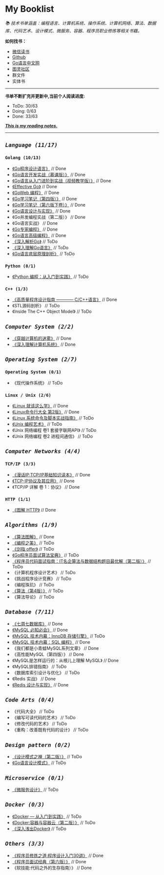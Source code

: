 # My Booklist

*📚 技术书单涵盖：编程语言、计算机系统、操作系统、计算机网络、算法、数据库、代码艺术、设计模式、微服务、容器、程序员职业修炼等相关书籍。*

**如何找书：**
- [微信读书](https://weread.qq.com/)
- [Github](https://github.com/ALong1108/free-programming-books-zh_CN)
- [Go语言中文网](https://books.studygolang.com/gopl-zh/)
- [图灵社区](https://www.ituring.com.cn/)
- 群文件
- 实体书

---
**书单不断扩充并更新中,当前个人阅读进度:**
- ToDo: 30/63
- Doing: 0/63
- Done: 33/63

[***This is my reading notes.***](http://note.youdao.com/noteshare?id=3492f772f5e01ca5abab4f176964cf0e)

---
## *`Language (11/17)`*

### `Golang (10/13)`

- [《Go程序设计语言》](https://books.studygolang.com/gopl-zh/) // Done
- [《Go语言开发实战（慕课版）》](https://weread.qq.com/) // Done
- [《Go语言从入门进阶到实战（视频教学版）》](https://weread.qq.com/) // Done
- [《Effective Go》](https://learnku.com/docs/effective-go/2020) // Done
- [《GoWeb 编程》](https://weread.qq.com/) // Done
- [《Go学习笔记（第四版）》](https://github.com/qyuhen/book/blob/master/Go%20%E5%AD%A6%E4%B9%A0%E7%AC%94%E8%AE%B0%20%E7%AC%AC%E5%9B%9B%E7%89%88.pdf) // Done
- [《Go学习笔记（第六版下卷）》](https://github.com/qyuhen/book/blob/master/Go%20%E5%AD%A6%E4%B9%A0%E7%AC%94%E8%AE%B0%20%E7%AC%AC%E5%85%AD%E7%89%88%20%E4%B8%8B%E5%8D%B7%20-%20%E9%A2%84%E8%A7%88.pdf) // Done
- [《Go语言设计与实现》](https://draveness.me/golang/) // Done
- 《Go并发编程实战（第二版）》 // Done
- 《Go语言实战》 // Done
- [《Go专家编程》](https://books.studygolang.com/GoExpertProgramming/) // Done
- [《Go语言高级编程》](https://weread.qq.com/) // Done
- [《深入解析Go》](https://books.studygolang.com/go-internals/) // ToDo
- [《深入理解Go语言》](https://weread.qq.com/) // ToDo
- [《Go语言底层原理剖析》](https://weread.qq.com/) // ToDo

### `Python (0/1)`

- [《Python 编程：从入门到实践》](https://weread.qq.com/) // ToDo

### `C++ (1/3)`

- [《高质量程序设计指南 ———— C/C++语言》](https://weread.qq.com/) // Done
- 《STL源码剖析》 // ToDo
- 《Inside The C++ Object Model》 // ToDo

## *`Computer System (2/2)`*

- [《穿越计算机的迷雾》](https://weread.qq.com/) // Done
- [《深入理解计算机系统》](http://csapp.cs.cmu.edu/3e/labs.html) // Done

## *`Operating System (2/7)`*

### `Operating System (0/1)`

- 《现代操作系统》 // ToDo

### `Linux / Unix (2/6)`

- [《Linux 就该这么学》](https://weread.qq.com/) // Done
- [《Linux命令行大全 第2版》](https://weread.qq.com/) // Done
- [《Linux 系统命令及脚本实战指南》](https://weread.qq.com/) // ToDo
- [《Unix 编程艺术》](https://weread.qq.com/) // ToDo
- 《Unix 网络编程 卷1 套接字联网API》 // ToDo
- 《Unix 网络编程 卷2 进程间通信》 // ToDo

## *`Computer Networks (4/4)`*

### `TCP/IP (3/3)`

- [《漫话IP:TCP/IP基础知识读本》](https://weread.qq.com/) // Done
- [《TCP-IP协议及其应用》](https://weread.qq.com/) // Done
- 《TCP/IP 详解 卷 1：协议》 // Done

### `HTTP (1/1)`

- [《图解 HTTP》](https://weread.qq.com/) // Done

## *`Algorithms (1/9)`*

- [《算法图解》](https://weread.qq.com/) // Done
- [《编程之美》](https://weread.qq.com/) // ToDo
- [《剑指 offer》](https://weread.qq.com/) // ToDo
- [《Go程序员面试算法宝典》](https://weread.qq.com/) // ToDo
- [《程序员代码面试指南：IT名企算法与数据结构题目最优解（第二版）》](https://weread.qq.com/) // ToDo
- 《计算机程序设计艺术》 // ToDo
- 《挑战程序设计竞赛》 // ToDo
- 《编程珠玑》 // ToDo
- [《算法（第4版）》](https://weread.qq.com/) // ToDo
- 《算法导论》 // ToDo

## *`Database (7/11)`*

- [《七周七数据库》](https://weread.qq.com/) // Done
- [《MySQL 必知必会》](https://weread.qq.com/) // Done
- [《MySQL 技术内幕：InnoDB 存储引擎》](https://weread.qq.com/) // ToDo
- [《MySQL 技术内幕：SQL 编程》](https://weread.qq.com/) // Done
- 《我们都是小青蛙MySQL系列文章》 // Done
- 《高性能MySQL（第四版）》 // Done
- 《MySQL是怎样运行的：从根儿上理解 MySQL》 // Done
- 《MySQL排错指南》 // ToDo
- 《数据库索引设计与优化》 // ToDo
- 《Redis 实战》 // Done
- [《Redis 设计与实现》](https://weread.qq.com/) // Done

## *`Code Arts (0/4)`*

- 《代码大全》 // ToDo
- 《编写可读代码的艺术》 // ToDo
- 《修改代码的艺术》 // ToDo
- 《重构：改善既有代码的设计》 // ToDo

## *`Design pattern (0/2)`*

- [《设计模式之禅（第二版）》](https://weread.qq.com/) // ToDo
- [《Go语言设计模式》](https://github.com/senghoo/golang-design-pattern) // ToDo

## *`Microservice (0/1)`*

- [《微服务设计》](https://weread.qq.com/) // ToDo

## *`Docker (0/3)`*

- [《Docker — 从入门到实践》](https://books.studygolang.com/docker_practice/) // ToDo
- [《Docker:容器与容器云（第二版）》](https://weread.qq.com/) // ToDo
- [《深入浅出Docker》](https://weread.qq.com/) // ToDo

## *`Others (3/3)`*

- [《程序员修炼之道:程序设计入门30讲》](https://weread.qq.com/) // Done
- [《程序员面试经典（第六版）》](https://weread.qq.com/) // Done
- 《软技能:代码之外的生存指南）》 // Done
